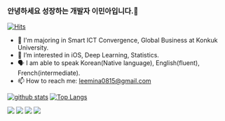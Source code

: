 ### 안녕하세요 성장하는 개발자 이민아입니다.👋
[![Hits](https://hits.seeyoufarm.com/api/count/incr/badge.svg?url=https%3A%2F%2Fgithub.com%2Fmal0070)](https://hits.seeyoufarm.com)
<!--
**mal0070/mal0070** is a ✨ _special_ ✨ repository because its `README.md` (this file) appears on your GitHub profile.

Here are some ideas to get you started:

- 🔭 I’m currently working on ...
- 🌱 I’m currently learning 
- 👯 I’m looking to collaborate on ...
- 🤔 I’m looking for help with ...
- 💬 Ask me about ...
- 📫 How to reach me: ...
- 😄 Pronouns: ...
- ⚡ Fun fact: ...
-->

- 🔭 I'm majoring in Smart ICT Convergence, Global Business at Konkuk University.
- 🤔 I’m interested in iOS, Deep Learning, Statistics.
- 🗣 I am able to speak Korean(Native language), English(fluent), French(intermediate).
- 📫 How to reach me: leemina0815@gmail.com

[![github stats](https://github-readme-stats.vercel.app/api?username=mal0070&show_icons=true&hide_border=true)](https://github.com/mal0070)
[![Top Langs](https://github-readme-stats.vercel.app/api/top-langs/?username=mal0070&layout=compact)](https://github.com/mal0070)

<a href="" target="_blank"><img src="https://img.shields.io/badge/Swift-3DDC84?style=flat-square&logo=Swift&logoColor=white"/></a>
<a href="" target="_blank"><img src="https://img.shields.io/badge/IOS-007396?style=flat-square&logo=IOS&logoColor=white"/></a>
<a href="" target="_blank"><img src="https://img.shields.io/badge/C-0095D5?style=flat-square&logo=C&logoColor=white"/></a>
<a href="" target="_blank"><img src="https://img.shields.io/badge/Python-3776AB?style=flat-square&logo=Python&logoColor=white"/></a>
